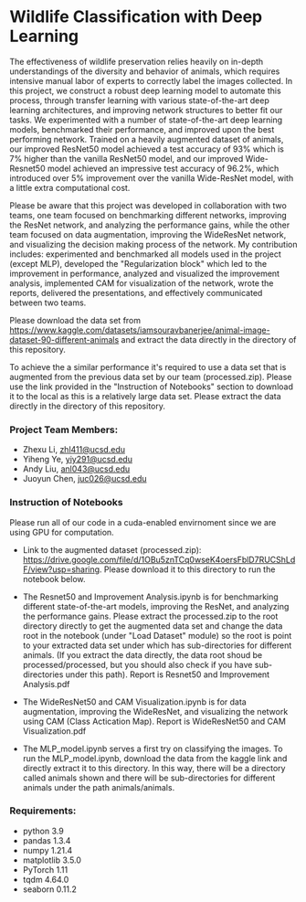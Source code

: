 # Wildlife Classification with Deep Learning 
The effectiveness of wildlife preservation relies heavily on in-depth understandings of the diversity and behavior of animals, which requires intensive manual labor of experts to correctly label the images collected. In this project, we construct a robust deep learning model to automate this process, through transfer learning with various state-of-the-art deep learning architectures, and improving network structures to better fit our tasks. We experimented with a number of state-of-the-art deep learning models, benchmarked their performance, and improved upon the best performing network. Trained on a heavily augmented dataset of animals, our improved ResNet50 model achieved a test accuracy of 93% which is 7% higher than the vanilla ResNet50 model, and our improved Wide-Resnet50 model achieved an impressive test accuracy of 96.2%, which introduced over 5% improvement over the vanilla Wide-ResNet model, with a little extra computational cost. 


Please be aware that this project was developed in collaboration with two teams, one team focused on benchmarking different networks, improving the ResNet network, and analyzing the performance gains, while the other team focused on data augmentation, improving the WideResNet network, and visualizing the decision making process of the network. My contribution includes: experimented and benchmarked all models used in the project (except MLP), developed the "Regularization block" which led to the improvement in performance, analyzed and visualized the improvement analysis, implemented CAM for visualization of the network, wrote the reports, delivered the presentations, and effectively communicated between two teams. 

Please download the data set from https://www.kaggle.com/datasets/iamsouravbanerjee/animal-image-dataset-90-different-animals and extract the data directly
in the directory of this repository.

To achieve the a similar performance it's required to use a data set that is augmented from the previous data set by our team (processed.zip). Please use the link provided in the "Instruction of Notebooks" section to download it to the local as this is a relatively large data set. Please extract the data directly in the directory of this repository.

### Project Team Members:
- Zhexu Li, zhl411@ucsd.edu 
- Yiheng Ye, yiy291@ucsd.edu
- Andy Liu, anl043@ucsd.edu
- Juoyun Chen, juc026@ucsd.edu

### Instruction of Notebooks

Please run all of our code in a cuda-enabled envirnoment since we are using GPU for computation. 

- Link to the augmented dataset (processed.zip): https://drive.google.com/file/d/1OBu5znTCq0wseK4oersFblD7RUCShLdF/view?usp=sharing. Please download it to this directory to run the notebook below.
- The Resnet50 and Improvement Analysis.ipynb is for benchmarking different state-of-the-art models, improving the ResNet, and analyzing the performance gains. Please extract the processed.zip to the root directory directly to get the augmented data set and change the data root in the notebook (under "Load Dataset" module) so the root is point to your extracted data set under which has sub-directories for different animals. (If you extract the data directly, the data root shoud be processed/processed, but you should also check if you have sub-directories under this path). Report is Resnet50 and Improvement Analysis.pdf

- The WideResNet50 and CAM Visualization.ipynb is for data augmentation, improving the WideResNet, and visualizing the network using CAM (Class Actication Map). Report is WideResNet50 and CAM Visualization.pdf

- The MLP_model.ipynb serves a first try on classifying the images. To run the MLP_model.ipynb, download the data from the kaggle link and directly extract it to this directory. In this way, there will be a directory called animals shown and there will be sub-directories for different animals under the path animals/animals.

### Requirements:
- python 3.9
- pandas 1.3.4
- numpy 1.21.4
- matplotlib 3.5.0
- PyTorch 1.11
- tqdm 4.64.0
- seaborn 0.11.2
